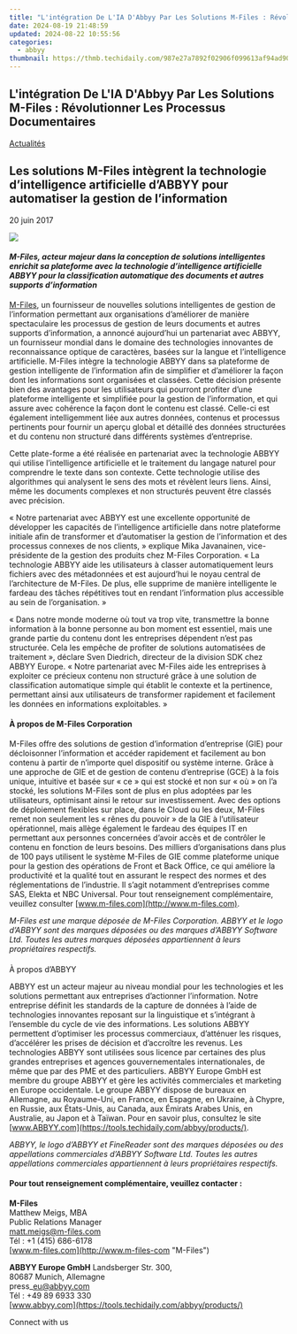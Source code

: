 ```yaml
---
title: "L'intégration De L'IA D'Abbyy Par Les Solutions M-Files : Révolutionner Les Processus Documentaires"
date: 2024-08-19 21:48:59
updated: 2024-08-22 10:55:56
categories:
  - abbyy
thumbnail: https://thmb.techidaily.com/987e27a7892f02906f099613af94ad907edd8b77287d835797fe2caec0c18f95.jpg
---
```


## L'intégration De L'IA D'Abbyy Par Les Solutions M-Files : Révolutionner Les Processus Documentaires

[Actualités](https://tools.techidaily.com/abbyy/products/)

## Les solutions M-Files intègrent la technologie d’intelligence artificielle d’ABBYY pour automatiser la gestion de l’information

20 juin 2017

![](https://content.abbyy.com/-/media/project/abbyy/abbyy/branchtemplates/shutterstock_1272462163_1296-x-729.jpg?h=729&iar=0&w=1296)

#### _M-Files, acteur majeur dans la conception de solutions intelligentes enrichit sa plateforme avec la technologie d’intelligence artificielle ABBYY pour la classification automatique des documents et autres supports d’information_

[M-Files](http://www.m-files.com/ "m-files"), un fournisseur de nouvelles solutions intelligentes de gestion de l’information permettant aux organisations d’améliorer de manière spectaculaire les processus de gestion de leurs documents et autres supports d’information, a annoncé aujourd’hui un partenariat avec ABBYY, un fournisseur mondial dans le domaine des technologies innovantes de reconnaissance optique de caractères, basées sur la langue et l’intelligence artificielle. M-Files intègre la technologie ABBYY dans sa plateforme de gestion intelligente de l’information afin de simplifier et d’améliorer la façon dont les informations sont organisées et classées. Cette décision présente bien des avantages pour les utilisateurs qui pourront profiter d’une plateforme intelligente et simplifiée pour la gestion de l’information, et qui assure avec cohérence la façon dont le contenu est classé. Celle-ci est également intelligemment liée aux autres données, contenus et processus pertinents pour fournir un aperçu global et détaillé des données structurées et du contenu non structuré dans différents systèmes d’entreprise.

  
Cette plate-forme a été réalisée en partenariat avec la technologie ABBYY qui utilise l’intelligence artificielle et le traitement du langage naturel pour comprendre le texte dans son contexte. Cette technologie utilise des algorithmes qui analysent le sens des mots et révèlent leurs liens. Ainsi, même les documents complexes et non structurés peuvent être classés avec précision.

  
« Notre partenariat avec ABBYY est une excellente opportunité de développer les capacités de l’intelligence artificielle dans notre plateforme initiale afin de transformer et d’automatiser la gestion de l’information et des processus connexes de nos clients, » explique Mika Javanainen, vice-présidente de la gestion des produits chez M-Files Corporation. « La technologie ABBYY aide les utilisateurs à classer automatiquement leurs fichiers avec des métadonnées et est aujourd’hui le noyau central de l’architecture de M-Files. De plus, elle supprime de manière intelligente le fardeau des tâches répétitives tout en rendant l’information plus accessible au sein de l’organisation. »

  
« Dans notre monde moderne où tout va trop vite, transmettre la bonne information à la bonne personne au bon moment est essentiel, mais une grande partie du contenu dont les entreprises dépendent n’est pas structurée. Cela les empêche de profiter de solutions automatisées de traitement », déclare Sven Diedrich, directeur de la division SDK chez ABBYY Europe. « Notre partenariat avec M-Files aide les entreprises à exploiter ce précieux contenu non structuré grâce à une solution de classification automatique simple qui établit le contexte et la pertinence, permettant ainsi aux utilisateurs de transformer rapidement et facilement les données en informations exploitables. »

#### À propos de M-Files Corporation

M-Files offre des solutions de gestion d’information d’entreprise (GIE) pour décloisonner l’information et accéder rapidement et facilement au bon contenu à partir de n’importe quel dispositif ou système interne. Grâce à une approche de GIE et de gestion de contenu d’entreprise (GCE) à la fois unique, intuitive et basée sur « ce » qui est stocké et non sur « où » on l’a stocké, les solutions M-Files sont de plus en plus adoptées par les utilisateurs, optimisant ainsi le retour sur investissement. Avec des options de déploiement flexibles sur place, dans le Cloud ou les deux, M-Files remet non seulement les « rênes du pouvoir » de la GIE à l’utilisateur opérationnel, mais allège également le fardeau des équipes IT en permettant aux personnes concernées d’avoir accès et de contrôler le contenu en fonction de leurs besoins. Des milliers d’organisations dans plus de 100 pays utilisent le système M-Files de GIE comme plateforme unique pour la gestion des opérations de Front et Back Office, ce qui améliore la productivité et la qualité tout en assurant le respect des normes et des réglementations de l’industrie. Il s’agit notamment d’entreprises comme SAS, Elekta et NBC Universal. Pour tout renseignement complémentaire, veuillez consulter [www.m-files.com](http://www.m-files.com).

_M-Files est une marque déposée de M-Files Corporation. ABBYY et le logo d’ABBYY sont des marques déposées ou des marques d’ABBYY Software Ltd. Toutes les autres marques déposées appartiennent à leurs propriétaires respectifs._

####   
À propos d’ABBYY

ABBYY est un acteur majeur au niveau mondial pour les technologies et les solutions permettant aux entreprises d’actionner l’information. Notre entreprise définit les standards de la capture de données à l’aide de technologies innovantes reposant sur la linguistique et s’intégrant à l’ensemble du cycle de vie des informations. Les solutions ABBYY permettent d’optimiser les processus commerciaux, d’atténuer les risques, d’accélérer les prises de décision et d’accroître les revenus. Les technologies ABBYY sont utilisées sous licence par certaines des plus grandes entreprises et agences gouvernementales internationales, de même que par des PME et des particuliers. ABBYY Europe GmbH est membre du groupe ABBYY et gère les activités commerciales et marketing en Europe occidentale. Le groupe ABBYY dispose de bureaux en Allemagne, au Royaume-Uni, en France, en Espagne, en Ukraine, à Chypre, en Russie, aux États-Unis, au Canada, aux Émirats Arabes Unis, en Australie, au Japon et à Taïwan. Pour en savoir plus, consultez le site [www.ABBYY.com](https://tools.techidaily.com/abbyy/products/).

_ABBYY, le logo d’ABBYY et FineReader sont des marques déposées ou des appellations commerciales d’ABBYY Software Ltd. Toutes les autres appellations commerciales appartiennent à leurs propriétaires respectifs._

#### Pour tout renseignement complémentaire, veuillez contacter :

**M-Files**  
Matthew Meigs, MBA  
Public Relations Manager  
[matt.meigs@m-files.com](https://tools.techidaily.com/abbyy/products/)  
Tél : +1 (415) 686-6178  
[www.m-files.com](http://www.m-files-com "M-Files")

  
**ABBYY Europe GmbH** 
Landsberger Str. 300,   
80687 Munich, Allemagne  
press\_eu@abbyy.com  
Tél : +49 89 6933 330  
[www.abbyy.com](https://tools.techidaily.com/abbyy/products/)  
  
Connect with us

<ins class="adsbygoogle"
     style="display:block"
     data-ad-format="autorelaxed"
     data-ad-client="ca-pub-7571918770474297"
     data-ad-slot="1223367746"></ins>



<ins class="adsbygoogle"
     style="display:block"
     data-ad-client="ca-pub-7571918770474297"
     data-ad-slot="8358498916"
     data-ad-format="auto"
     data-full-width-responsive="true"></ins>
